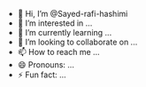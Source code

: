 - 👋 Hi, I’m @Sayed-rafi-hashimi
- 👀 I’m interested in ...
- 🌱 I’m currently learning ...
- 💞️ I’m looking to collaborate on ...
- 📫 How to reach me ...
- 😄 Pronouns: ...
- ⚡ Fun fact: ...

<!---
Sayed-rafi-hashimi/Sayed-rafi-hashimi is a ✨ special ✨ repository because its `README.md` (this file) appears on your GitHub profile.
You can click the Preview link to take a look at your changes.
--->
